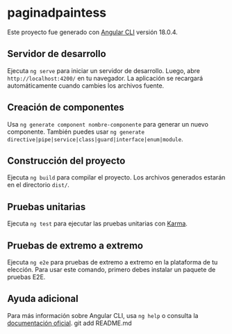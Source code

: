 # paginadpaintess

Este proyecto fue generado con [Angular CLI](https://github.com/angular/angular-cli) versión 18.0.4.

## Servidor de desarrollo

Ejecuta `ng serve` para iniciar un servidor de desarrollo. Luego, abre `http://localhost:4200/` en tu navegador. La aplicación se recargará automáticamente cuando cambies los archivos fuente.

## Creación de componentes

Usa `ng generate component nombre-componente` para generar un nuevo componente. También puedes usar `ng generate directive|pipe|service|class|guard|interface|enum|module`.

## Construcción del proyecto

Ejecuta `ng build` para compilar el proyecto. Los archivos generados estarán en el directorio `dist/`.

## Pruebas unitarias

Ejecuta `ng test` para ejecutar las pruebas unitarias con [Karma](https://karma-runner.github.io).

## Pruebas de extremo a extremo

Ejecuta `ng e2e` para pruebas de extremo a extremo en la plataforma de tu elección. Para usar este comando, primero debes instalar un paquete de pruebas E2E.

## Ayuda adicional

Para más información sobre Angular CLI, usa `ng help` o consulta la [documentación oficial](https://angular.dev/tools/cli).
git add README.md